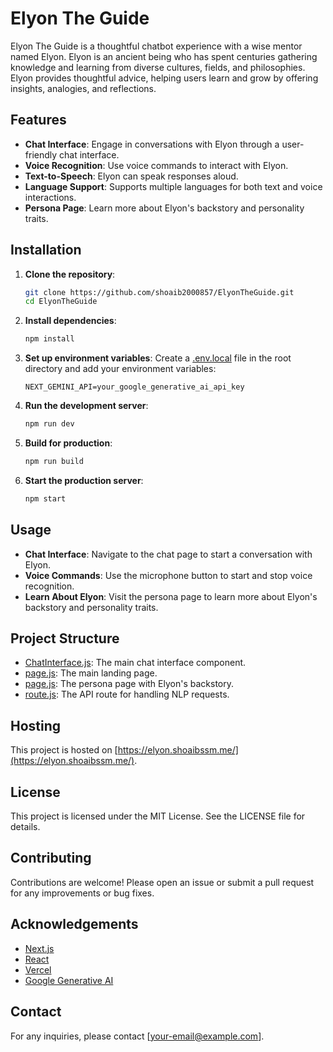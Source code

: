 # Elyon The Guide

Elyon The Guide is a thoughtful chatbot experience with a wise mentor named Elyon. Elyon is an ancient being who has spent centuries gathering knowledge and learning from diverse cultures, fields, and philosophies. Elyon provides thoughtful advice, helping users learn and grow by offering insights, analogies, and reflections.

## Features

- **Chat Interface**: Engage in conversations with Elyon through a user-friendly chat interface.
- **Voice Recognition**: Use voice commands to interact with Elyon.
- **Text-to-Speech**: Elyon can speak responses aloud.
- **Language Support**: Supports multiple languages for both text and voice interactions.
- **Persona Page**: Learn more about Elyon's backstory and personality traits.

## Installation

1. **Clone the repository**:
    ```sh
    git clone https://github.com/shoaib2000857/ElyonTheGuide.git
    cd ElyonTheGuide
    ```

2. **Install dependencies**:
    ```sh
    npm install
    ```

3. **Set up environment variables**:
    Create a [.env.local](http://_vscodecontentref_/2) file in the root directory and add your environment variables:
    ```env
    NEXT_GEMINI_API=your_google_generative_ai_api_key
    ```

4. **Run the development server**:
    ```sh
    npm run dev
    ```

5. **Build for production**:
    ```sh
    npm run build
    ```

6. **Start the production server**:
    ```sh
    npm start
    ```

## Usage

- **Chat Interface**: Navigate to the chat page to start a conversation with Elyon.
- **Voice Commands**: Use the microphone button to start and stop voice recognition.
- **Learn About Elyon**: Visit the persona page to learn more about Elyon's backstory and personality traits.

## Project Structure

- [ChatInterface.js](http://_vscodecontentref_/3): The main chat interface component.
- [page.js](http://_vscodecontentref_/4): The main landing page.
- [page.js](http://_vscodecontentref_/5): The persona page with Elyon's backstory.
- [route.js](http://_vscodecontentref_/6): The API route for handling NLP requests.

## Hosting

This project is hosted on [https://elyon.shoaibssm.me/](https://elyon.shoaibssm.me/).

## License

This project is licensed under the MIT License. See the LICENSE file for details.

## Contributing

Contributions are welcome! Please open an issue or submit a pull request for any improvements or bug fixes.

## Acknowledgements

- [Next.js](https://nextjs.org/)
- [React](https://reactjs.org/)
- [Vercel](https://vercel.com/)
- [Google Generative AI](https://cloud.google.com/ai-platform/generative-ai)

## Contact

For any inquiries, please contact [your-email@example.com].